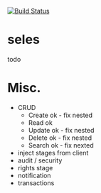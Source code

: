 [![Build Status](https://travis-ci.org/cpollet/seles.svg?branch=master)](https://travis-ci.org/cpollet/seles)

# seles
todo

# Misc.
 - CRUD
   - Create ok - fix nested
   - Read ok
   - Update ok - fix nested
   - Delete ok - fix nested
   - Search ok - fix nexted
 - inject stages from client
 - audit / security
 - rights stage
 - notification
 - transactions
